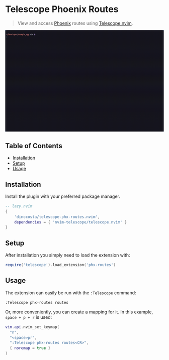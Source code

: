 # Telescope Phoenix Routes
> View and access [Phoenix](https://github.com/phoenixframework/phoenix) routes using [Telescope.nvim](https://github.com/nvim-telescope/telescope.nvim).

![demo](assets/demo.gif)


## Table of Contents

* [Installation](#installation)
* [Setup](#setup)
* [Usage](#usage)


## Installation

Install the plugin with your preferred package manager.

```lua
-- lazy.nvim
{
    'dinocosta/telescope-phx-routes.nvim',
    dependencies = { 'nvim-telescope/telescope.nvim' }
}
```

## Setup

After installation you simply need to load the extension with:

```lua
require('telescope').load_extension('phx-routes')
```

## Usage

The extension can easily be run with the `:Telescope` command:

```
:Telescope phx-routes routes
```

Or, more conveniently, you can create a mapping for it. In this example, `space + p + r` is used:

```lua
vim.api.nvim_set_keymap(
  "n",
  "<space>pr",
  ":Telescope phx-routes routes<CR>",
  { noremap = true }
)
```
